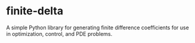 # finite-delta
A simple Python library for generating finite difference coefficients for use in optimization, control, and PDE problems.
